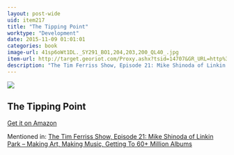```yaml
---
layout: post-wide
uid: item217
title: "The Tipping Point"
worktype: "Development"
date: 2015-11-09 01:01:01
categories: book
image-url: 41sp6oWt1DL._SY291_BO1,204,203,200_QL40_.jpg
item-url: http://target.georiot.com/Proxy.ashx?tsid=14707&GR_URL=http%3A%2F%2Fwww.amazon.com%2FTipping-Point-Little-Things-Difference%2Fdp%2F0316346624%2F
description: "The Tim Ferriss Show, Episode 21: Mike Shinoda of Linkin Park – Making Art, Making Music, Getting To 60+ Million Albums"
---
```

<a href="http://target.georiot.com/Proxy.ashx?tsid=14707&GR_URL=http%3A%2F%2Fwww.amazon.com%2FTipping-Point-Little-Things-Difference%2Fdp%2F0316346624%2F" target="blank"><img src="../../../../img/thumbs/41sp6oWt1DL._SY291_BO1,204,203,200_QL40_.jpg" class="prod-img"></a>
<h2>The Tipping Point</h2>
<p><a href="http://target.georiot.com/Proxy.ashx?tsid=14707&GR_URL=http%3A%2F%2Fwww.amazon.com%2FTipping-Point-Little-Things-Difference%2Fdp%2F0316346624%2F" target="blank">Get it on Amazon</a><p>
<p>Mentioned in: <a href="http://fourhourworkweek.com/2014/08/04/mike-shinoda/" target="blank">The Tim Ferriss Show, Episode 21: Mike Shinoda of Linkin Park – Making Art, Making Music, Getting To 60+ Million Albums</a></p>
